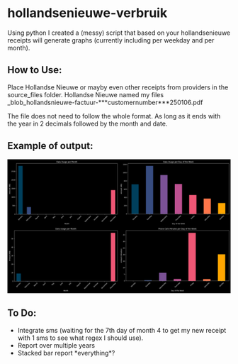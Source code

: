 # hollandsenieuwe-verbruik

Using python I created a (messy) script that based on your hollandsenieuwe receipts will generate graphs (currently including per weekday and per month). 

## How to Use:

Place Hollandse Nieuwe or mayby even other receipts from providers in the source\_files folder. Hollandse Nieuwe named my files \_blob\_hollandsnieuwe-factuur-\*\*\*customernumber\*\*\*250106.pdf

The file does not need to follow the whole format. As long as it ends with the year in 2 decimals followed by the month and date. 

## Example of output:

![example images](https://github.com/101br03k/hollandsenieuwe-verbruik/blob/main/images/example_image.png)

## To Do:

*   Integrate sms (waiting for the 7th day of month 4 to get my new receipt with 1 sms to see what regex I should use). 
*   Report over multiple years
*   Stacked bar report \*everything\*?